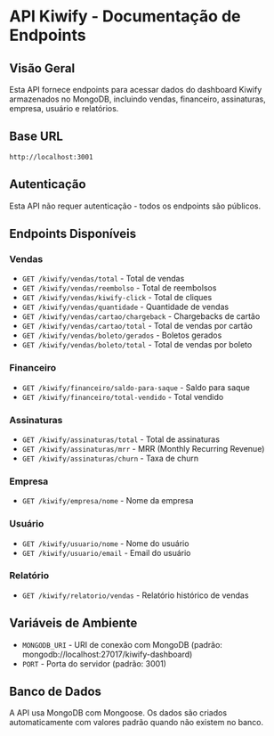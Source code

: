 # API Kiwify - Documentação de Endpoints

## Visão Geral

Esta API fornece endpoints para acessar dados do dashboard Kiwify armazenados no MongoDB, incluindo vendas, financeiro, assinaturas, empresa, usuário e relatórios.

## Base URL

```
http://localhost:3001
```

## Autenticação

Esta API não requer autenticação - todos os endpoints são públicos.

## Endpoints Disponíveis

### Vendas

- `GET /kiwify/vendas/total` - Total de vendas
- `GET /kiwify/vendas/reembolso` - Total de reembolsos
- `GET /kiwify/vendas/kiwify-click` - Total de cliques
- `GET /kiwify/vendas/quantidade` - Quantidade de vendas
- `GET /kiwify/vendas/cartao/chargeback` - Chargebacks de cartão
- `GET /kiwify/vendas/cartao/total` - Total de vendas por cartão
- `GET /kiwify/vendas/boleto/gerados` - Boletos gerados
- `GET /kiwify/vendas/boleto/total` - Total de vendas por boleto

### Financeiro

- `GET /kiwify/financeiro/saldo-para-saque` - Saldo para saque
- `GET /kiwify/financeiro/total-vendido` - Total vendido

### Assinaturas

- `GET /kiwify/assinaturas/total` - Total de assinaturas
- `GET /kiwify/assinaturas/mrr` - MRR (Monthly Recurring Revenue)
- `GET /kiwify/assinaturas/churn` - Taxa de churn

### Empresa

- `GET /kiwify/empresa/nome` - Nome da empresa

### Usuário

- `GET /kiwify/usuario/nome` - Nome do usuário
- `GET /kiwify/usuario/email` - Email do usuário

### Relatório

- `GET /kiwify/relatorio/vendas` - Relatório histórico de vendas

## Variáveis de Ambiente

- `MONGODB_URI` - URI de conexão com MongoDB (padrão: mongodb://localhost:27017/kiwify-dashboard)
- `PORT` - Porta do servidor (padrão: 3001)

## Banco de Dados

A API usa MongoDB com Mongoose. Os dados são criados automaticamente com valores padrão quando não existem no banco.

